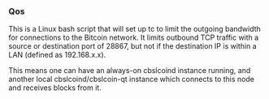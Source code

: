 ### Qos ###

This is a Linux bash script that will set up tc to limit the outgoing bandwidth for connections to the Bitcoin network. It limits outbound TCP traffic with a source or destination port of 28867, but not if the destination IP is within a LAN (defined as 192.168.x.x).

This means one can have an always-on cbslcoind instance running, and another local cbslcoind/cbslcoin-qt instance which connects to this node and receives blocks from it.
